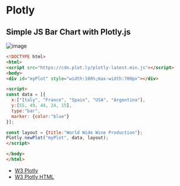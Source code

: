 # Plotly

## Simple JS Bar Chart with Plotly.js

![image](https://github.com/user-attachments/assets/22ee957f-8195-4d42-a9cc-5b414365f974)


``` HTML
<!DOCTYPE html>
<html>
<script src="https://cdn.plot.ly/plotly-latest.min.js"></script>
<body>
<div id="myPlot" style="width:100%;max-width:700px"></div>

<script>
const data = [{
  x:["Italy", "France", "Spain", "USA", "Argentina"],
  y:[55, 49, 44, 24, 15],
  type:"bar",
  marker: {color:"blue"}
}];

const layout = {title:"World Wide Wine Production"};
Plotly.newPlot("myPlot", data, layout);
</script>

</body>
</html>
```

* [W3 Plotly](https://www.w3schools.com/js/js_graphics_plotly.asp)
* [W3 Plotly HTML](https://www.w3schools.com/js/tryit.asp?filename=tryplotly_bars)

